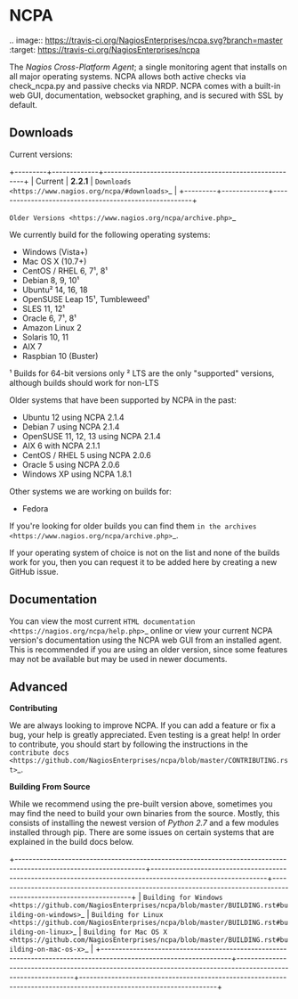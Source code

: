 NCPA
====

.. image:: https://travis-ci.org/NagiosEnterprises/ncpa.svg?branch=master
    :target: https://travis-ci.org/NagiosEnterprises/ncpa

The *Nagios Cross-Platform Agent*; a single monitoring agent that installs on all major operating systems. NCPA allows both active checks via check_ncpa.py and passive checks via NRDP. NCPA comes with a built-in web GUI, documentation, websocket graphing, and is secured with SSL by default.

Downloads
---------

Current versions:

+---------+-------------+-------------------------------------------------------+
| Current | **2.2.1**   | `Downloads <https://www.nagios.org/ncpa/#downloads>`_ |
+---------+-------------+-------------------------------------------------------+

`Older Versions <https://www.nagios.org/ncpa/archive.php>`_

We currently build for the following operating systems:

- Windows (Vista+)
- Mac OS X (10.7+)
- CentOS / RHEL 6, 7¹, 8¹
- Debian 8, 9, 10¹
- Ubuntu² 14, 16, 18
- OpenSUSE Leap 15¹, Tumbleweed¹
- SLES 11, 12¹
- Oracle 6, 7¹, 8¹
- Amazon Linux 2
- Solaris 10, 11
- AIX 7
- Raspbian 10 (Buster)

¹ Builds for 64-bit versions only
² LTS are the only "supported" versions, although builds should work for non-LTS

Older systems that have been supported by NCPA in the past:

- Ubuntu 12 using NCPA 2.1.4
- Debian 7 using NCPA 2.1.4
- OpenSUSE 11, 12, 13 using NCPA 2.1.4
- AIX 6 with NCPA 2.1.1
- CentOS / RHEL 5 using NCPA 2.0.6
- Oracle 5 using NCPA 2.0.6
- Windows XP using NCPA 1.8.1

Other systems we are working on builds for:

- Fedora

If you're looking for older builds you can find them `in the archives <https://www.nagios.org/ncpa/archive.php>`_.

If your operating system of choice is not on the list and none of the builds work for you, then you can request it to be added here by creating a new GitHub issue.

Documentation
-------------

You can view the most current `HTML documentation <https://nagios.org/ncpa/help.php>`_ online or view your current NCPA version's documentation using the NCPA web GUI from an installed agent. This is recommended if you are using an older version, since some features may not be available but may be used in newer documents.

Advanced
--------

**Contributing**

We are always looking to improve NCPA. If you can add a feature or fix a bug, your help is greatly appreciated. Even testing is a great help! In order to contribute, you should start by following the instructions in the `contribute docs <https://github.com/NagiosEnterprises/ncpa/blob/master/CONTRIBUTING.rst>`_.

**Building From Source**

While we recommend using the pre-built version above, sometimes you may find the need to build your own binaries from the source. Mostly, this consists of installing the newest version of *Python 2.7* and a few modules installed through pip. There are some issues on certain systems that are explained in the build docs below.

+------------------------------------------------------------------------------------------------------------------+--------------------------------------------------------------------------------------------------------------+--------------------------------------------------------------------------------------------------------------------+
| `Building for Windows <https://github.com/NagiosEnterprises/ncpa/blob/master/BUILDING.rst#building-on-windows>`_ | `Building for Linux <https://github.com/NagiosEnterprises/ncpa/blob/master/BUILDING.rst#building-on-linux>`_ | `Building for Mac OS X <https://github.com/NagiosEnterprises/ncpa/blob/master/BUILDING.rst#building-on-mac-os-x>`_ |
+------------------------------------------------------------------------------------------------------------------+--------------------------------------------------------------------------------------------------------------+--------------------------------------------------------------------------------------------------------------------+
